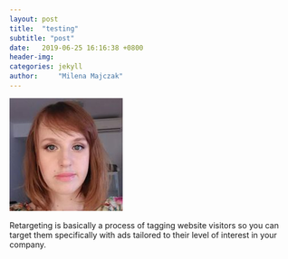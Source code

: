 ```yaml
---
layout: post
title:  "testing"
subtitle: "post"
date:   2019-06-25 16:16:38 +0800
header-img: 
categories: jekyll
author:     "Milena Majczak"
---
```


![mila](/img/mil.jpg)

Retargeting is basically a process of tagging website visitors so  you can target them specifically with ads tailored to their level of interest in your company.

